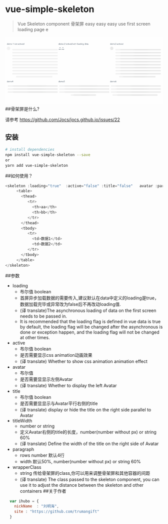 # vue-simple-skeleton

> Vue Skeleton component 骨架屏 easy easy easy use first screen loading page e

![Image](https://github.com/trumangift/vue-simple-skeleton/raw/master/src/assets/demo.gif)
##骨架屏是什么?

请参考 https://github.com/Jocs/jocs.github.io/issues/22

## 安装

``` bash
# install dependencies
npm install vue-simple-skeleton --save
or
yarn add vue-simple-skeleton

```
##如何使用？
``` javascript
<skeleton :loading="true"  :active="false" :title="false"   avatar :paragraph="{rows: 10, width: '80%' }" wrapperClass="yourClass" >
     <table>
       <thead>
          <tr>
            <th>aa</th>
            <th>bb</th>
          </tr>
       </thead>
       <tbody>
          <tr>
            <td>数据1</td>
            <td>数据2</td>
          </tr>
       </tbody>
     </table>
</skeleton>
```
##参数

* loading
    *  布尔值 boolean
    *  首屏异步加载数据的需要传入,建议默认在data中定义的loading是true，数据加载完毕或异常改为false后不再改动loading值.
    *  (译 translate)The asynchronous loading of data on the first screen needs to be passed in.
    *  It is recommended that the loading flag is defined in vue data is true by default, the loading flag will be changed after the asynchronous is done or exception happen, and the loading flag will not be changed at other times.
* active
    *  布尔值 boolean
    *  是否需要显示css animation动画效果
    *  (译 translate) Whether to show css animation animation effect
* avatar
    *  布尔值
    *  是否需要显显示左侧Avatar
    *  (译 translate) Whether to display the left Avatar
* title
    *  布尔值 boolean
    *  是否需要显显示与Avatar平行右侧的title
    *  (译 translate) display or hide the title on the right side parallel to Avatar
* titleWidth
    *  number or string
    *  定义Avatar右侧的title的长度，number(number without px) or string 60%
    *  (译 translate) Define the width of the title on the right side of Avatar
* paragraph
    * rows number 默认4行
    * width 默认50%, number(number without px) or string 60%
* wrapperClass
    * string 传给骨架屏的class,你可以用来调整骨架屏和其他容器的间距
    *  (译 translate) The class passed to the skeleton component, you can use it to adjust the distance between the skeleton  and other containers
##关于作者

```javascript
  var ihubo = {
    nickName  : "刘明海",
    site : "https://github.com/trumangift"
  }
```
